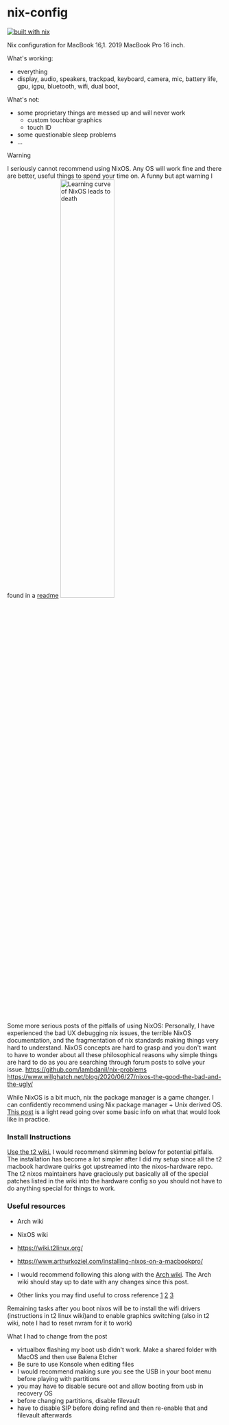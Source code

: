 # nix-config

[![built with nix](https://img.shields.io/static/v1?logo=nixos&logoColor=white&label=&message=Built%20with%20Nix&color=41439a)](https://builtwithnix.org)

Nix configuration for MacBook 16,1. 2019 MacBook Pro 16 inch.

What's working:
- everything
- display, audio, speakers, trackpad, keyboard, camera, mic, battery life, gpu, igpu, bluetooth, wifi, dual boot, 

What's not:
- some proprietary things are messed up and will never work
  - custom touchbar graphics
  - touch ID
- some questionable sleep problems
- ...

> [!WARNING]  
> I seriously cannot recommend using NixOS. Any OS will work fine and there are better, useful things to spend your time on.
> A funny but apt warning I found in a [readme](https://github.com/javacafe01/dotfiles)
> <img src="https://i.redd.it/ixi6zkudgsu61.png" width="50%" alt="Learning curve of NixOS leads to death" />
> 
> Some more serious posts of the pitfalls of using NixOS:
> Personally, I have experienced the bad UX debugging nix issues, the terrible NixOS documentation, and the fragmentation of nix standards making things very hard to understand. NixOS concepts are hard to grasp and you don't want to have to wonder about all these philosophical reasons why simple things are hard to do as you are searching through forum posts to solve your issue.
> https://github.com/lambdanil/nix-problems
> https://www.willghatch.net/blog/2020/06/27/nixos-the-good-the-bad-and-the-ugly/
> 
> While NixOS is a bit much, nix the package manager is a game changer. I can confidently recommend using Nix package manager + Unix derived OS. [This post](https://jvns.ca/blog/2023/02/28/some-notes-on-using-nix/) is a light read going over some basic info on what that would look like in practice.

### Install Instructions

[Use the t2 wiki.](https://wiki.t2linux.org/distributions/nixos/installation/) I would recommend skimming below for potential pitfalls. The installation has become a lot simpler after I did my setup since all the t2 macbook hardware quirks got upstreamed into the nixos-hardware repo. The t2 nixos maintainers have graciously put basically all of the special patches listed in the wiki into the hardware config so you should not have to do anything special for things to work.

### Useful resources
- Arch wiki
- NixOS wiki
- https://wiki.t2linux.org/

- https://www.arthurkoziel.com/installing-nixos-on-a-macbookpro/
- I would recommend following this along with the [Arch wiki](https://wiki.archlinux.org/title/Mac#Installation). The Arch wiki should stay up to date with any changes since this post. 
- Other links you may find useful to cross reference [1](https://superuser.com/questions/795879/how-to-configure-dual-boot-nixos-with-mac-os-x-on-an-uefi-macbook) [2](https://thoughtbot.com/blog/install-linux-on-a-macbook-air) [3](https://borretti.me/article/nixos-for-the-impatient)

Remaining tasks after you boot nixos will be to install the wifi drivers (instructions in t2 linux wiki)and to enable graphics switching (also in t2 wiki, note I had to reset nvram for it to work)

What I had to change from the post
- virtualbox flashing my boot usb didn't work. Make a shared folder with MacOS and then use Balena Etcher
- Be sure to use Konsole when editing files
- I would recommend making sure you see the USB in your boot menu before playing with partitions
- you may have to disable secure oot and allow booting from usb in recovery OS
- before changing partitions, disable filevault
- have to disable SIP before doing refind and then re-enable that and filevault afterwards

         
